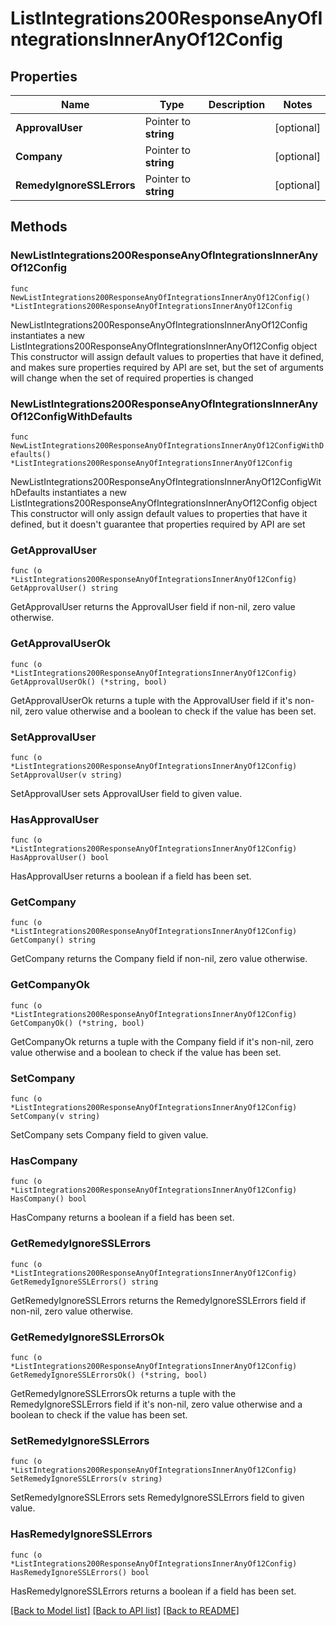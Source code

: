 # ListIntegrations200ResponseAnyOfIntegrationsInnerAnyOf12Config

## Properties

Name | Type | Description | Notes
------------ | ------------- | ------------- | -------------
**ApprovalUser** | Pointer to **string** |  | [optional] 
**Company** | Pointer to **string** |  | [optional] 
**RemedyIgnoreSSLErrors** | Pointer to **string** |  | [optional] 

## Methods

### NewListIntegrations200ResponseAnyOfIntegrationsInnerAnyOf12Config

`func NewListIntegrations200ResponseAnyOfIntegrationsInnerAnyOf12Config() *ListIntegrations200ResponseAnyOfIntegrationsInnerAnyOf12Config`

NewListIntegrations200ResponseAnyOfIntegrationsInnerAnyOf12Config instantiates a new ListIntegrations200ResponseAnyOfIntegrationsInnerAnyOf12Config object
This constructor will assign default values to properties that have it defined,
and makes sure properties required by API are set, but the set of arguments
will change when the set of required properties is changed

### NewListIntegrations200ResponseAnyOfIntegrationsInnerAnyOf12ConfigWithDefaults

`func NewListIntegrations200ResponseAnyOfIntegrationsInnerAnyOf12ConfigWithDefaults() *ListIntegrations200ResponseAnyOfIntegrationsInnerAnyOf12Config`

NewListIntegrations200ResponseAnyOfIntegrationsInnerAnyOf12ConfigWithDefaults instantiates a new ListIntegrations200ResponseAnyOfIntegrationsInnerAnyOf12Config object
This constructor will only assign default values to properties that have it defined,
but it doesn't guarantee that properties required by API are set

### GetApprovalUser

`func (o *ListIntegrations200ResponseAnyOfIntegrationsInnerAnyOf12Config) GetApprovalUser() string`

GetApprovalUser returns the ApprovalUser field if non-nil, zero value otherwise.

### GetApprovalUserOk

`func (o *ListIntegrations200ResponseAnyOfIntegrationsInnerAnyOf12Config) GetApprovalUserOk() (*string, bool)`

GetApprovalUserOk returns a tuple with the ApprovalUser field if it's non-nil, zero value otherwise
and a boolean to check if the value has been set.

### SetApprovalUser

`func (o *ListIntegrations200ResponseAnyOfIntegrationsInnerAnyOf12Config) SetApprovalUser(v string)`

SetApprovalUser sets ApprovalUser field to given value.

### HasApprovalUser

`func (o *ListIntegrations200ResponseAnyOfIntegrationsInnerAnyOf12Config) HasApprovalUser() bool`

HasApprovalUser returns a boolean if a field has been set.

### GetCompany

`func (o *ListIntegrations200ResponseAnyOfIntegrationsInnerAnyOf12Config) GetCompany() string`

GetCompany returns the Company field if non-nil, zero value otherwise.

### GetCompanyOk

`func (o *ListIntegrations200ResponseAnyOfIntegrationsInnerAnyOf12Config) GetCompanyOk() (*string, bool)`

GetCompanyOk returns a tuple with the Company field if it's non-nil, zero value otherwise
and a boolean to check if the value has been set.

### SetCompany

`func (o *ListIntegrations200ResponseAnyOfIntegrationsInnerAnyOf12Config) SetCompany(v string)`

SetCompany sets Company field to given value.

### HasCompany

`func (o *ListIntegrations200ResponseAnyOfIntegrationsInnerAnyOf12Config) HasCompany() bool`

HasCompany returns a boolean if a field has been set.

### GetRemedyIgnoreSSLErrors

`func (o *ListIntegrations200ResponseAnyOfIntegrationsInnerAnyOf12Config) GetRemedyIgnoreSSLErrors() string`

GetRemedyIgnoreSSLErrors returns the RemedyIgnoreSSLErrors field if non-nil, zero value otherwise.

### GetRemedyIgnoreSSLErrorsOk

`func (o *ListIntegrations200ResponseAnyOfIntegrationsInnerAnyOf12Config) GetRemedyIgnoreSSLErrorsOk() (*string, bool)`

GetRemedyIgnoreSSLErrorsOk returns a tuple with the RemedyIgnoreSSLErrors field if it's non-nil, zero value otherwise
and a boolean to check if the value has been set.

### SetRemedyIgnoreSSLErrors

`func (o *ListIntegrations200ResponseAnyOfIntegrationsInnerAnyOf12Config) SetRemedyIgnoreSSLErrors(v string)`

SetRemedyIgnoreSSLErrors sets RemedyIgnoreSSLErrors field to given value.

### HasRemedyIgnoreSSLErrors

`func (o *ListIntegrations200ResponseAnyOfIntegrationsInnerAnyOf12Config) HasRemedyIgnoreSSLErrors() bool`

HasRemedyIgnoreSSLErrors returns a boolean if a field has been set.


[[Back to Model list]](../README.md#documentation-for-models) [[Back to API list]](../README.md#documentation-for-api-endpoints) [[Back to README]](../README.md)


